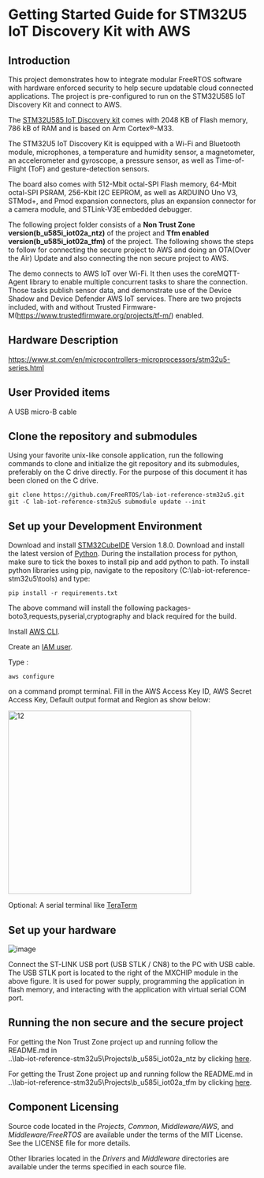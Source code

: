 # Getting Started Guide for STM32U5 IoT Discovery Kit with AWS

## Introduction

This project demonstrates how to integrate modular FreeRTOS software with hardware enforced security to help secure updatable cloud connected applications. The project is pre-configured to run on the STM32U585 IoT Discovery Kit and connect to AWS.

The [STM32U585 IoT Discovery kit](https://www.st.com/en/evaluation-tools/b-u585i-iot02a.html) comes with 2048 KB of Flash memory, 786 kB of RAM and is based on Arm Cortex®-M33.

The STM32U5 IoT Discovery Kit is equipped with a Wi-Fi and Bluetooth module, microphones, a temperature and humidity sensor, a magnetometer, an accelerometer and gyroscope, a pressure sensor, as well as Time-of-Flight (ToF) and gesture-detection sensors.

The board also comes with 512-Mbit octal-SPI Flash memory, 64-Mbit octal-SPI PSRAM, 256-Kbit I2C EEPROM, as well as ARDUINO Uno V3, STMod+, and Pmod expansion connectors, plus an expansion connector for a camera module, and STLink-V3E embedded debugger.

The following project folder consists of a **Non Trust Zone version(b_u585i_iot02a_ntz)** of the project and **Tfm enabled version(b_u585i_iot02a_tfm)** of the project. The following shows the steps to follow for connecting the secure project to AWS and doing an OTA(Over the Air) Update and also connecting the non secure project to AWS. 

The demo connects to AWS IoT over Wi-Fi. It then uses the coreMQTT-Agent library to enable multiple concurrent tasks to share the connection. Those tasks publish sensor data, and demonstrate use of the Device Shadow and Device Defender AWS IoT services. There are two projects included, with and without Trusted Firmware-M(https://www.trustedfirmware.org/projects/tf-m/) enabled.

## Hardware Description

https://www.st.com/en/microcontrollers-microprocessors/stm32u5-series.html

##  User Provided items

A USB micro-B cable

## Clone the repository and submodules

Using your favorite unix-like console application, run the following commands to clone and initialize the git repository and its submodules, preferably on the C drive directly. For the purpose of this document it has been cloned on the C drive. 

```
git clone https://github.com/FreeRTOS/lab-iot-reference-stm32u5.git
git -C lab-iot-reference-stm32u5 submodule update --init
```

## Set up your Development Environment

Download and install [STM32CubeIDE](https://www.st.com/en/development-tools/stm32cubeide.html#get-software) Version 1.8.0.
Download and install the latest version of [Python](https://www.python.org/downloads/).
During the installation process for python, make sure to tick the boxes to install pip and add python to path.
To install python libraries using pip, navigate to the repository (C:\lab-iot-reference-stm32u5\tools) and type:

```
pip install -r requirements.txt
```
The above command will install the following packages-boto3,requests,pyserial,cryptography and black required for the build.

Install [AWS CLI](https://docs.aws.amazon.com/cli/latest/userguide/getting-started-install.html).

Create an [IAM user](https://docs.aws.amazon.com/IAM/latest/UserGuide/id_users_create.html).

Type :

```
aws configure
```
on a command prompt terminal. Fill in the AWS Access Key ID, AWS Secret Access Key, Default output format and Region as show below:

 <img width="371" alt="12" src="https://user-images.githubusercontent.com/44592967/153652474-eaa0f45e-654f-4eb0-986e-edce6d1af53f.PNG">

Optional: A serial terminal like [TeraTerm](https://osdn.net/projects/ttssh2/releases/)

## Set up your hardware

![image](https://user-images.githubusercontent.com/44592967/162077566-531f1bf3-d974-44ef-9409-06df1615cfd0.png)

Connect the ST-LINK USB port (USB STLK / CN8) to the PC with USB cable.  The USB STLK port is located to the right of the MXCHIP module in the above figure. It is used for power supply, programming the application in flash memory, and interacting with the application with virtual serial COM port. 

## Running the non secure and the secure project  

For getting the Non Trust Zone project up and running follow the README.md in  
..\lab-iot-reference-stm32u5\Projects\b_u585i_iot02a_ntz by clicking [here](https://github.com/msukanya/lab-iot-reference-stm32u5/blob/dev/Projects/b_u585i_iot02a_ntz/Readme.md).

For getting the Trust Zone project up and running follow the README.md in  
..\lab-iot-reference-stm32u5\Projects\b_u585i_iot02a_tfm by clicking [here](https://github.com/msukanya/lab-iot-reference-stm32u5/blob/dev/Projects/b_u585i_iot02a_tfm/Readme.md).

## Component Licensing

Source code located in the *Projects*, *Common*, *Middleware/AWS*, and *Middleware/FreeRTOS* are available under the terms of the MIT License. See the LICENSE file for more details.

Other libraries located in the *Drivers* and *Middleware* directories are available under the terms specified in each source file.
